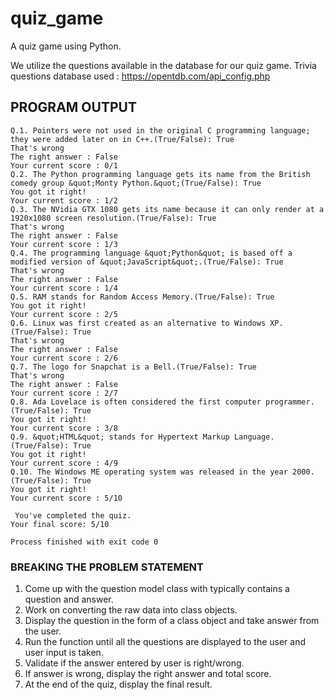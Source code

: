 # quiz_game
A quiz game using Python.

We utilize the questions available in the database for our quiz game.
Trivia questions database used : https://opentdb.com/api_config.php

## PROGRAM OUTPUT 
```
Q.1. Pointers were not used in the original C programming language; they were added later on in C++.(True/False): True
That's wrong
The right answer : False 
Your current score : 0/1
Q.2. The Python programming language gets its name from the British comedy group &quot;Monty Python.&quot;(True/False): True
You got it right!
Your current score : 1/2
Q.3. The NVidia GTX 1080 gets its name because it can only render at a 1920x1080 screen resolution.(True/False): True
That's wrong
The right answer : False 
Your current score : 1/3
Q.4. The programming language &quot;Python&quot; is based off a modified version of &quot;JavaScript&quot;.(True/False): True
That's wrong
The right answer : False 
Your current score : 1/4
Q.5. RAM stands for Random Access Memory.(True/False): True
You got it right!
Your current score : 2/5
Q.6. Linux was first created as an alternative to Windows XP.(True/False): True
That's wrong
The right answer : False 
Your current score : 2/6
Q.7. The logo for Snapchat is a Bell.(True/False): True
That's wrong
The right answer : False 
Your current score : 2/7
Q.8. Ada Lovelace is often considered the first computer programmer.(True/False): True
You got it right!
Your current score : 3/8
Q.9. &quot;HTML&quot; stands for Hypertext Markup Language.(True/False): True
You got it right!
Your current score : 4/9
Q.10. The Windows ME operating system was released in the year 2000.(True/False): True
You got it right!
Your current score : 5/10

 You've completed the quiz.
Your final score: 5/10

Process finished with exit code 0
```
### BREAKING THE PROBLEM STATEMENT 
1. Come up with the question model class with typically contains a question and answer.
2. Work on converting the raw data into class objects.
3. Display the question in the form of a class object and take answer from the user.
4. Run the function until all the questions are displayed to the user and user input is taken.
5. Validate if the answer entered by user is right/wrong.
6. If answer is wrong, display the right answer and total score.
7. At the end of the quiz, display the final result.


